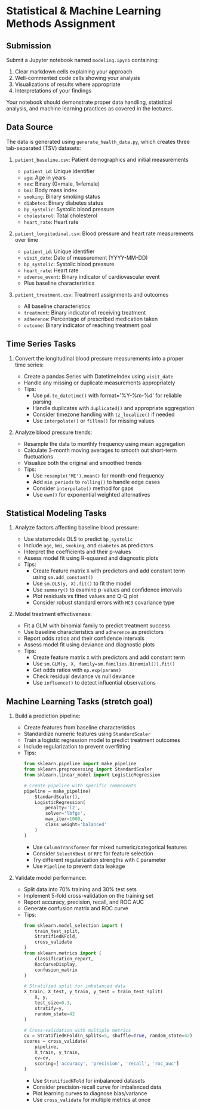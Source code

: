 # Statistical & Machine Learning Methods Assignment

## Submission

Submit a Jupyter notebook named `modeling.ipynb` containing:
1. Clear markdown cells explaining your approach
2. Well-commented code cells showing your analysis
3. Visualizations of results where appropriate
4. Interpretations of your findings

Your notebook should demonstrate proper data handling, statistical analysis, and machine learning practices as covered in the lectures.

## Data Source

The data is generated using `generate_health_data.py`, which creates three tab-separated (TSV) datasets:

1. `patient_baseline.csv`: Patient demographics and initial measurements
   - `patient_id`: Unique identifier
   - `age`: Age in years
   - `sex`: Binary (0=male, 1=female)
   - `bmi`: Body mass index
   - `smoking`: Binary smoking status
   - `diabetes`: Binary diabetes status
   - `bp_systolic`: Systolic blood pressure
   - `cholesterol`: Total cholesterol
   - `heart_rate`: Heart rate

2. `patient_longitudinal.csv`: Blood pressure and heart rate measurements over time
   - `patient_id`: Unique identifier
   - `visit_date`: Date of measurement (YYYY-MM-DD)
   - `bp_systolic`: Systolic blood pressure
   - `heart_rate`: Heart rate
   - `adverse_event`: Binary indicator of cardiovascular event
   - Plus baseline characteristics

3. `patient_treatment.csv`: Treatment assignments and outcomes
   - All baseline characteristics
   - `treatment`: Binary indicator of receiving treatment
   - `adherence`: Percentage of prescribed medication taken
   - `outcome`: Binary indicator of reaching treatment goal

## Time Series Tasks

1. Convert the longitudinal blood pressure measurements into a proper time series:
   - Create a pandas Series with DatetimeIndex using `visit_date`
   - Handle any missing or duplicate measurements appropriately
   - Tips: 
     - Use `pd.to_datetime()` with format='%Y-%m-%d' for reliable parsing
     - Handle duplicates with `duplicated()` and appropriate aggregation
     - Consider timezone handling with `tz_localize()` if needed
     - Use `interpolate()` or `fillna()` for missing values

2. Analyze blood pressure trends:
   - Resample the data to monthly frequency using mean aggregation
   - Calculate 3-month moving averages to smooth out short-term fluctuations
   - Visualize both the original and smoothed trends
   - Tips:
     - Use `resample('ME').mean()` for month-end frequency
     - Add `min_periods` to `rolling()` to handle edge cases
     - Consider `interpolate()` method for gaps
     - Use `ewm()` for exponential weighted alternatives

## Statistical Modeling Tasks

1. Analyze factors affecting baseline blood pressure:
   - Use statsmodels OLS to predict `bp_systolic`
   - Include `age`, `bmi`, `smoking`, and `diabetes` as predictors
   - Interpret the coefficients and their p-values
   - Assess model fit using R-squared and diagnostic plots
   - Tips:
     - Create feature matrix `X` with predictors and add constant term using `sm.add_constant()`
     - Use `sm.OLS(y, X).fit()` to fit the model
     - Use `summary()` to examine p-values and confidence intervals
     - Plot residuals vs fitted values and Q-Q plot
     - Consider robust standard errors with `HC3` covariance type

2. Model treatment effectiveness:
   - Fit a GLM with binomial family to predict treatment success
   - Use baseline characteristics and `adherence` as predictors
   - Report odds ratios and their confidence intervals
   - Assess model fit using deviance and diagnostic plots
   - Tips:
     - Create feature matrix `X` with predictors and add constant term
     - Use `sm.GLM(y, X, family=sm.families.Binomial()).fit()`
     - Get odds ratios with `np.exp(params)`
     - Check residual deviance vs null deviance
     - Use `influence()` to detect influential observations

## Machine Learning Tasks (stretch goal)

1. Build a prediction pipeline:
   - Create features from baseline characteristics
   - Standardize numeric features using `StandardScaler`
   - Train a logistic regression model to predict treatment outcomes
   - Include regularization to prevent overfitting
   - Tips:
     ```python
     from sklearn.pipeline import make_pipeline
     from sklearn.preprocessing import StandardScaler
     from sklearn.linear_model import LogisticRegression
     
     # Create pipeline with specific components
     pipeline = make_pipeline(
         StandardScaler(),
         LogisticRegression(
             penalty='l2',
             solver='lbfgs',
             max_iter=1000,
             class_weight='balanced'
         )
     )
     ```
     - Use `ColumnTransformer` for mixed numeric/categorical features
     - Consider `SelectKBest` or `RFE` for feature selection
     - Try different regularization strengths with `C` parameter
     - Use `Pipeline` to prevent data leakage

2. Validate model performance:
   - Split data into 70% training and 30% test sets
   - Implement 5-fold cross-validation on the training set
   - Report accuracy, precision, recall, and ROC AUC
   - Generate confusion matrix and ROC curve
   - Tips:
     ```python
     from sklearn.model_selection import (
         train_test_split, 
         StratifiedKFold,
         cross_validate
     )
     from sklearn.metrics import (
         classification_report,
         RocCurveDisplay,
         confusion_matrix
     )
     
     # Stratified split for imbalanced data
     X_train, X_test, y_train, y_test = train_test_split(
         X, y, 
         test_size=0.3, 
         stratify=y,
         random_state=42
     )
     
     # Cross-validation with multiple metrics
     cv = StratifiedKFold(n_splits=5, shuffle=True, random_state=42)
     scores = cross_validate(
         pipeline,
         X_train, y_train,
         cv=cv,
         scoring=['accuracy', 'precision', 'recall', 'roc_auc']
     )
     ```
     - Use `StratifiedKFold` for imbalanced datasets
     - Consider precision-recall curve for imbalanced data
     - Plot learning curves to diagnose bias/variance
     - Use `cross_validate` for multiple metrics at once
